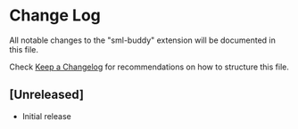 # Change Log

All notable changes to the "sml-buddy" extension will be documented in this file.

Check [Keep a Changelog](http://keepachangelog.com/) for recommendations on how to structure this file.

## [Unreleased]

- Initial release
